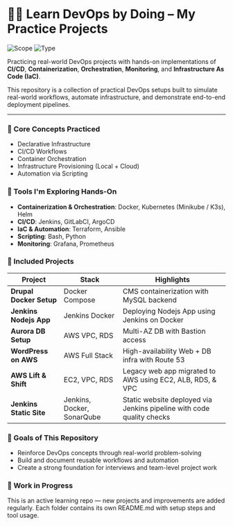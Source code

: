 # 👨‍💻 Learn DevOps by Doing – My Practice Projects

![Scope](https://img.shields.io/badge/Scope-Learning-steelblue?style=for-the-badge)
![Type](https://img.shields.io/badge/Type-Practice_Projects-blueviolet?style=for-the-badge)

Practicing real-world DevOps projects with hands-on implementations of **CI/CD**, **Containerization**, **Orchestration**, **Monitoring**, and **Infrastructure As Code (IaC)**.

This repository is a collection of practical DevOps setups built to simulate real-world workflows, automate infrastructure, and demonstrate end-to-end deployment pipelines.

---

### 🧠 Core Concepts Practiced

- Declarative Infrastructure
- CI/CD Workflows
- Container Orchestration
- Infrastructure Provisioning (Local + Cloud)
- Automation via Scripting


### 🧰 Tools I'm Exploring Hands-On

- **Containerization & Orchestration**: Docker, Kubernetes (Minikube / K3s), Helm
- **CI/CD**: Jenkins, GitLabCI, ArgoCD
- **IaC & Automation**: Terraform, Ansible
- **Scripting**: Bash, Python
- **Monitoring**: Grafana, Prometheus


### 🧪 Included Projects

| Project                 | Stack          | Highlights                                                 |
|-------------------------|----------------|------------------------------------------------------------|
| **Drupal Docker Setup** | Docker Compose | CMS containerization with MySQL backend                    |
| **Jenkins Nodejs App**  | Jenkins Docker | Deploying Nodejs App using Jenkins on Docker               |
| **Aurora DB Setup**     | AWS VPC, RDS   | Multi-AZ DB with Bastion access                            |
| **WordPress on AWS**    | AWS Full Stack | High-availability Web + DB infra with Route 53             |
| **AWS Lift & Shift**    | EC2, VPC, RDS  | Legacy web app migrated to AWS using EC2, ALB, RDS, & VPC  |
| **Jenkins Static Site** | Jenkins, Docker, SonarQube | Static website deployed via Jenkins pipeline with code quality checks |



### 🎯 Goals of This Repository

- Reinforce DevOps concepts through real-world problem-solving
- Build and document reusable workflows and automation
- Create a strong foundation for interviews and team-level project work


### 🚧 Work in Progress

This is an active learning repo — new projects and improvements are added regularly.
Each folder contains its own README.md with setup steps and tool usage.
